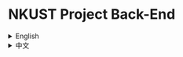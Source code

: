 # NKUST Project Back-End

<details>
<summary>English</summary>

  
# NKUST Project Back-End

This repository contains multiple sub-projects, primarily:

- **`TripWeb_Backend`**: Django-based back-end services (front-end integration planned for 5/20)
- **`TripWeb_NFT_Management`**: Python scripts for minting, transferring, and burning NFTs

Below is a layered directory overview and functional breakdown for each module.

---

## 📁 TripWeb_Backend

A Django project responsible for user authentication, trip orders, and token management. Front-end templates live alongside their corresponding apps under `templates/`.

TripWeb_Backend/
├── manage.py
├── db.sqlite3
├── venv/ # Local virtual environment (gitignored)
├── core/ # Django “project” settings
│ ├── pycache/
│ └── core/
│ ├── init.py
│ ├── settings.py # Global settings (DATABASES, INSTALLED_APPS, etc.)
│ ├── urls.py # Root URL router
│ ├── asgi.py # ASGI entrypoint for async deployments
│ └── wsgi.py # WSGI entrypoint for traditional deployments
├── management/ # Django “apps” for business logic
│ ├── member/ # User management: registration, login, permissions
│ │ ├── models.py
│ │ ├── views.py
│ │ ├── serializers.py
│ │ └── urls.py
│ ├── order/ # Trip order management: create, query, cancel
│ │ ├── models.py
│ │ ├── views.py
│ │ ├── serializers.py
│ │ └── urls.py
│ ├── tokens/ # NFT token management: mint, list, revoke
│ │ ├── models.py
│ │ ├── views.py
│ │ ├── serializers.py
│ │ └── urls.py
│ └── trip/ # Trip data CRUD and category filtering
│ ├── models.py
│ ├── views.py
│ ├── serializers.py
│ └── urls.py
├── templates/
│ └── registration/ # Django’s built-in auth templates
│ ├── login.html
│ ├── logged_out.html
│ ├── password_reset_form.html
│ ├── password_reset_done.html
│ ├── password_reset_confirm.html
│ └── password_reset_complete.html
└── requirements.txt # Python dependencies (to be added)


---

## 📁 TripWeb_NFT_Management

A set of standalone Python scripts that interact with XRPL (or other blockchains) to manage NFT lifecycles. Each script lives under the project root:

TripWeb_NFT_Management/
├── createAccount.py # Initialize on-chain account & keypair
├── createAccountImplement.py # Advanced account creation routines
├── createTrustLine_SendCurrency.py # Establish trust line & fund account
├── mintAndBurnNFT.py # Mint or burn a single NFT
├── batchMintNFT.py # Batch-mint NFTs from a list
└── buyAndSellNFT.py # Execute NFT buy/sell transactions

</details>

<details>
<summary>中文</summary>

# Nkust Project Back-End

本倉庫包含多個子專案，其中主要分為：

- `TripWeb_Backend`：Django 後端服務（本週預計將前端結合）
- `TripWeb_NFT_Management`：Python 腳本工具，用於 NFT 發行與管理

以下針對這兩個子資料夾做分層結構與功能說明。

---

## 📁 TripWeb_Backend

`TripWeb_Backend` 採用 Django 開發，預計於（5/20）將前端與後端整合於此。前端資料保持在各子層級的 templates 資料夾中。

TripWeb_Backend/
├── manage.py 
├── db.sqlite3 
├── venv/ # 本地虛擬環境（經 .gitignore 處理）
├── core/ # Django project 設定（主專案）
│ ├── pycache/
│ └── core/
│ ├── init.py
│ ├── settings.py # 全域設定（DATABASES、INSTALLED_APPS 等）
│ ├── urls.py 
│ ├── asgi.py 
│ └── wsgi.py 
├── management/ # 有關任何管理相關應用 Django apps
│ ├── member/ # 會員管理：註冊、登入、權限
│ │ ├── models.py
│ │ ├── views.py
│ │ ├── serializers.py
│ │ └── urls.py
│ ├── order/ # 行程訂單管理：下單、查詢、取消
│ │ ├── models.py
│ │ ├── views.py
│ │ ├── serializers.py
│ │ └── urls.py
│ ├── tokens/ # NFT Token 管理：發行、新增、註銷等
│ │ ├── models.py
│ │ ├── views.py
│ │ ├── serializers.py
│ │ └── urls.py
│ └── trip/ # 行程相關及分類查詢
│ ├── models.py
│ ├── views.py
│ ├── serializers.py
│ └── urls.py
├── templates/registration/ # Django 內建認證流程模板
│ ├── login.html
│ ├── logged_out.html
│ ├── password_reset_form.html
│ ├── password_reset_done.html
│ ├── password_reset_confirm.html
│ └── password_reset_complete.html
└── requirements.txt # 未來將會新增這必要檔案

## 📁 TripWeb_NFT_Management

這一組 Python 腳本負責與 XRPL 或其他鏈上服務串接，執行 NFT 的鑄造、轉帳及燒毀等動作。放在根目錄的 `TripWeb_NFT_Management/`：
TripWeb_NFT_Management/
├── createAccount.py # 建立鏈上帳戶
├── createAccountImplement.py # 帳戶建立進階實作
├── createTrustLine_SendCurrency.py # 設定信任線並發送貨幣
├── mintAndBurnNFT.py # NFT 鑄造與燒毀
├── batchMintNFT.py # 批次鑄造 NFT
└── buyAndSellNFT.py # NFT 買賣交易

</details>







